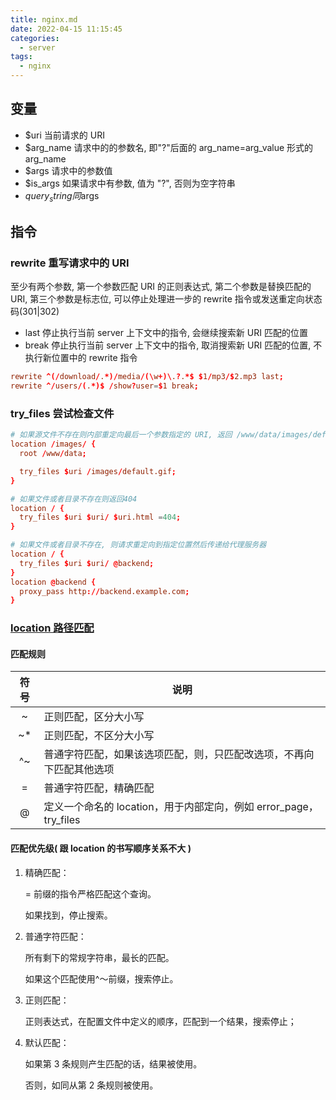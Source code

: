 ```yaml
---
title: nginx.md
date: 2022-04-15 11:15:45
categories:
  - server
tags:
  - nginx
---
```


## 变量

- $uri 当前请求的 URI
- $arg_name 请求中的的参数名, 即"?"后面的 arg_name=arg_value 形式的 arg_name
- $args 请求中的参数值
- $is_args 如果请求中有参数, 值为 "?", 否则为空字符串
- $query_string 同$args

## 指令

### rewrite 重写请求中的 URI

至少有两个参数, 第一个参数匹配 URI 的正则表达式, 第二个参数是替换匹配的 URI, 第三个参数是标志位, 可以停止处理进一步的 rewrite 指令或发送重定向状态码(301|302)

- last 停止执行当前 server 上下文中的指令, 会继续搜索新 URI 匹配的位置
- break 停止执行当前 server 上下文中的指令, 取消搜索新 URI 匹配的位置, 不执行新位置中的 rewrite 指令

```conf
rewrite ^(/download/.*)/media/(\w+)\.?.*$ $1/mp3/$2.mp3 last;
rewrite ^/users/(.*)$ /show?user=$1 break;
```

### try_files 尝试检查文件

```conf
# 如果源文件不存在则内部重定向最后一个参数指定的 URI, 返回 /www/data/images/default.gif
location /images/ {
  root /www/data;

  try_files $uri /images/default.gif;
}

# 如果文件或者目录不存在则返回404
location / {
  try_files $uri $uri/ $uri.html =404;
}

# 如果文件或者目录不存在, 则请求重定向到指定位置然后传递给代理服务器
location / {
  try_files $uri $uri/ @backend;
}
location @backend {
  proxy_pass http://backend.example.com;
}
```

<!-- more -->

### [location 路径匹配](http://nginx.org/en/docs/http/ngx_http_core_module.html#location)

#### 匹配规则

| 符号 | 说明                                                                 |
| :--: | -------------------------------------------------------------------- |
|  ~   | 正则匹配，区分大小写                                                 |
| ~\*  | 正则匹配，不区分大小写                                               |
|  ^~  | 普通字符匹配，如果该选项匹配，则，只匹配改选项，不再向下匹配其他选项 |
|  =   | 普通字符匹配，精确匹配                                               |
|  @   | 定义一个命名的 location，用于内部定向，例如 error_page，try_files    |

#### 匹配优先级( 跟 location 的书写顺序关系不大 )

1. 精确匹配：

   = 前缀的指令严格匹配这个查询。

   如果找到，停止搜索。

2. 普通字符匹配：

   所有剩下的常规字符串，最长的匹配。

   如果这个匹配使用^〜前缀，搜索停止。

3. 正则匹配：

   正则表达式，在配置文件中定义的顺序，匹配到一个结果，搜索停止；

4. 默认匹配：

   如果第 3 条规则产生匹配的话，结果被使用。

   否则，如同从第 2 条规则被使用。

